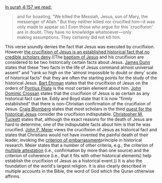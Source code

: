 [In surah 4:157 we read:](https://quran.com/4/157)

> and for boasting, “We killed the Messiah, Jesus, son of Mary, the messenger of Allah.” But they neither killed nor crucified him—it was only made to appear so.1 Even those who argue for this ˹crucifixion˺ are in doubt. They have no knowledge whatsoever—only making assumptions. They certainly did not kill him.

This verse soundly denies the fact that Jesus was executed by crucifixion. However [the crucifixion of Jesus is an established historical fact that no credible scholars deny](https://en.m.wikipedia.org/wiki/Crucifixion_of_Jesus).((The [baptism of Jesus](https://en.m.wikipedia.org/wiki/Baptism_of_Jesus "Baptism of Jesus") and his crucifixion are considered to be two historically certain facts about Jesus. [James Dunn](https://en.m.wikipedia.org/wiki/James_Dunn_(theologian) "James Dunn (theologian)") states that these "two facts in the life of Jesus command almost universal assent" and "rank so high on the 'almost impossible to doubt or deny' scale of historical facts" that they are often the starting points for the study of the historical Jesus. [Bart Ehrman](https://en.m.wikipedia.org/wiki/Bart_Ehrman "Bart Ehrman") states that the crucifixion of Jesus on the orders of [Pontius Pilate](https://en.m.wikipedia.org/wiki/Pontius_Pilate "Pontius Pilate") is the most certain element about him. [John Dominic Crossan](https://en.m.wikipedia.org/wiki/John_Dominic_Crossan "John Dominic Crossan") states that the crucifixion of Jesus is as certain as any historical fact can be. Eddy and Boyd state that it is now "firmly established" that there is non-Christian confirmation of the crucifixion of Jesus. [Craig Blomberg](https://en.m.wikipedia.org/wiki/Craig_Blomberg "Craig Blomberg") states that most scholars in the third [quest for the historical Jesus](https://en.m.wikipedia.org/wiki/Quest_for_the_historical_Jesus "Quest for the historical Jesus") consider the crucifixion indisputable. [Christopher M. Tuckett](https://en.m.wikipedia.org/wiki/Christopher_M._Tuckett "Christopher M. Tuckett") states that, although the exact reasons for the death of Jesus are hard to determine, one of the indisputable facts about him is that he was crucified. [John P. Meier](https://en.m.wikipedia.org/wiki/John_P._Meier "John P. Meier") views the crucifixion of Jesus as historical fact and states that Christians would not have invented the painful death of their leader, invoking the [criterion of embarrassment](https://en.m.wikipedia.org/wiki/Criterion_of_embarrassment "Criterion of embarrassment")principle in historical research. Meier states that a number of other criteria, e.g., the criterion of [multiple attestation](https://en.m.wikipedia.org/wiki/Multiple_attestation "Multiple attestation") (i.e., confirmation by more than one source) and the criterion of coherence (i.e., that it fits with other historical elements) help establish the crucifixion of Jesus as a historical event.)) It is also the foundation of the world's largest religion. It is also clearly described in multiple accounts in the Bible, the word of God which the Quran otherwise affirms.
